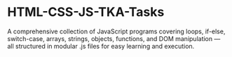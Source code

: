# HTML-CSS-JS-TKA-Tasks
A comprehensive collection of JavaScript programs covering loops, if-else, switch-case, arrays, strings, objects, functions, and DOM manipulation — all structured in modular .js files for easy learning and execution.
